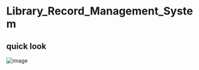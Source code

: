 # Library_Record_Management_System

## quick look
![image](https://user-images.githubusercontent.com/65390113/168905305-208e64e2-e51e-4802-a798-58184c47a78b.png)
